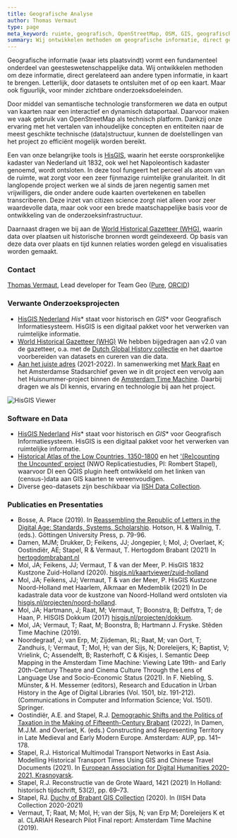 ```yaml
---
title: Geografische Analyse
author: Thomas Vermaut
type: page
meta_keyword: ruimte, geografisch, OpenStreetMap, OSM, GIS, geografisch informatiesysteem, HisGIS, historisch GIS, kadaster, kaart, historisch reizen, gazetteers, stedelijke gazetteers.
summary: Wij ontwikkelen methoden om geografische informatie, direct gerelateerd aan andere typen informatie, in kaart te brengen.
---
```

Geografische informatie (waar iets plaatsvindt) vormt een fundamenteel onderdeel van geesteswetenschappelijke data. Wij ontwikkelen methoden om deze informatie, direct gerelateerd aan andere typen informatie, in kaart te brengen. Letterlijk, door datasets te ontsluiten met of op een kaart. Maar ook figuurlijk, voor minder zichtbare onderzoeksdoeleinden.

Door middel van semantische technologie transformeren we data en output van kaarten naar een interactief en dynamisch dataportaal. Daarvoor maken we vaak gebruik van OpenStreetMap als technisch platform. Dankzij onze ervaring met het vertalen van inhoudelijke concepten en entiteiten naar de meest geschikte technische (data)structuur, kunnen de doelstellingen van het project zo efficiënt mogelijk worden bereikt.

Een van onze belangrijke tools is [HisGIS](https://hisgis.nl), waarin het eerste oorspronkelijke kadaster van Nederland uit 1832, ook wel het Napoleontisch kadaster genoemd, wordt ontsloten. In deze tool fungeert het perceel als atoom van de ruimte, wat zorgt voor een zeer fijnmazige ruimtelijke granulariteit. In dit langlopende project werken we al sinds de jaren negentig samen met vrijwilligers, die onder andere oude kaarten overtekenen en tabellen transcriberen. Deze inzet van citizen science zorgt niet alleen voor zeer waardevolle data, maar ook voor een brede maatschappelijke basis voor de ontwikkeling van de onderzoeksinfrastructuur.

Daarnaast dragen we bij aan de [World Historical Gazetteer (WHG)](https://whgazetteer.org/), waarin data over plaatsen uit historische bronnen wordt geïndexeerd. Op basis van deze data over plaats en tijd kunnen relaties worden gelegd en visualisaties worden gemaakt.

### Contact

[Thomas Vermaut](mailto:thomas.vermaut@di.huc.knaw.nl), Lead developer for Team Geo ([Pure](https://pure.knaw.nl/portal/en/persons/thomas-vermaut), [ORCID](https://orcid.org/0000-0003-2770-7383))

### Verwante Onderzoeksprojecten

* [HisGIS Nederland](https://hisgis.nl) *His** staat voor historisch en *GIS** voor Geografisch Informatiesysteem. HisGIS is een digitaal pakket voor het verwerken van ruimtelijke informatie.
* [World Historical Gazetteer (WHG)](https://whgazetteer.org/) We hebben bijgedragen aan v2.0 van de gazetteer, o.a. met de [Dutch Global History collectie](https://whgazetteer.org/collections/2/detail) en het daartoe voorbereiden van datasets en cureren van die data.
* [Aan het juiste adres](https://www.amsterdam.nl/stadsarchief/organisatie/projecten/juiste-adres/) (2021-2022). In samenwerking met [Mark Raat](https://www.fryske-akademy.nl/nl/over-ons/medewerkers/medewerkerspagina/news/detail/mraat/) en het Amsterdamse Stadsarchief geven we in dit project een vervolg aan het Huisnummer-project binnen de [Amsterdam Time Machine](https://www.amsterdamtimemachine.nl/). Daarbij dragen we als DI kennis, ervaring en technologie bij aan het project.

![HisGIS Viewer](images/his-gis.png)

### Software en Data

* [HisGIS Nederland](https://hisgis.nl) *His** staat voor historisch en *GIS** voor Geografisch Informatiesysteem. HisGIS is een digitaal pakket voor het verwerken van ruimtelijke informatie.
* [Historical Atlas of the Low Countries, 1350-1800](https://hdl.handle.net/10622/PGFYTM) en het ['(Re)counting the Uncounted' project](https://www.nwo.nl/projecten/40119038) (NWO Replicatiestudies, PI: Rombert Stapel), waarvoor DI een QGIS plugin heeft ontwikkeld om het linken van (census-)data aan GIS kaarten te vereenvoudigen.
* Diverse geo-datasets zijn beschikbaar via [IISH Data Collection](https://datasets.iisg.amsterdam/).

### Publicaties en Presentaties

* Bosse, A. Place (2019). In [Reassembling the Republic of Letters in the Digital Age: Standards, Systems, Scholarship](https://doi.org/10.17875/gup2019-1146). Hotson, H. & Wallnig, T. (eds.). Göttingen University Press, p. 79-96.
* Damen, MJM; Drukker, D; Feikens, JJ; Jongepier, I; Mol, J; Overlaet, K; Oostindiër, AE; Stapel, R & Vermaut, T. Hertogdom Brabant (2021) In [hertogdombrabant.nl](https://hertogdombrabant.nl/)
* Mol, JA; Feikens, JJ; Vermaut, T & van der Meer, P. HisGIS 1832 Kustzone Zuid-Holland (2020). [hisgis.nl/kaartviewer/zuid-holland](https://hisgis.nl/kaartviewer/zuid-holland/)
* Mol, JA; Feikens, JJ; Vermaut, T & van der Meer, P. HisGIS Kustzone Noord-Holland met Haarlem, Alkmaar en Medemblik (2021) In De kadastrale data voor de kustzone van Noord-Holland werd ontsloten via [hisgis.nl/projecten/noord-holland](https://hisgis.nl/projecten/noord-holland/).
* Mol, JA; Hartmann, J; Raat, M; Vermaut, T; Boonstra, B; Delfstra, T; de Haan, P. HISGIS Dokkum (2017) [hisgis.nl/projecten/dokkum](https://hisgis.nl/projecten/dokkum/).
* Mol, JA; Vermaut, T; Raat, M; Boonstra, B; Hartmann J. Fryske. Stêden Time Machine (2019).
* Noordegraaf, J; van Erp, M; Zijdeman, RL; Raat, M; van Oort, T; Zandhuis, I; Vermaut, T; Mol, H; van der Sijs, N; Doreleijers, K; Baptist, V; Vrielink, C; Assendelft, B; Rasterhoff, C & Kisjes, I. Semantic Deep Mapping in the Amsterdam Time Machine: Viewing Late 19th- and Early 20th-Century Theatre and Cinema Culture Through the Lens of Language Use and Socio-Economic Status (2021). In F. Niebling, S. Münster, & H. Messemer (editors), Research and Education in Urban History in the Age of Digital Libraries (Vol. 1501, blz. 191-212). (Communications in Computer and Information Science; Vol. 1501). Springer.
* Oostindiër, A.E. and Stapel, R.J. [Demographic Shifts and the Politics of Taxation in the Making of Fifteenth-Century Brabant](https://library.oapen.org/bitstream/handle/20.500.12657/52143/9789048551804.pdf?sequence=1#page=142) (2022), In Damen, M.J.M. and Overlaet, K. (eds.) Constructing and Representing Territory in Late Medieval and Early Modern Europe. Amsterdam: AUP, pp. 141–178.
* Stapel, R.J. Historical Multimodal Transport Networks in East Asia. Modelling Historical Transport Times Using GIS and Chinese Travel Documents (2021). In [European Association for Digital Humanities 2020-2021, Krasnoyarsk](https://eadh2020-2021.org).
* Stapel, R.J. Reconstructie van de Grote Waard, 1421 (2021) In Holland: historisch tijdschrift, 53(2), pp. 69–73.
* Stapel, RJ. [Duchy of Brabant GIS Collection](https://hdl.handle.net/10622/UOKBYL) (2020). In (IISH Data Collection 2020-2021)
* Vermaut, T; Raat, M; Mol, H; van der Sijs, N; van Erp M; Doreleijers K et al. CLARIAH Research Pilot Final report: Amsterdam Time Machine (2019).
